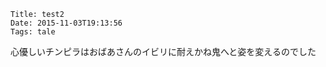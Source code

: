     Title: test2
    Date: 2015-11-03T19:13:56
    Tags: tale

心優しいチンピラはおばあさんのイビリに耐えかね鬼へと姿を変えるのでした

<!-- more -->
